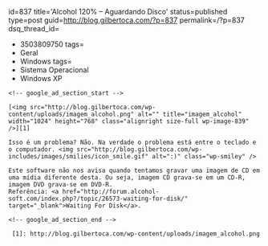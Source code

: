 id=837
title='Alcohol 120% &#8211; Aguardando Disco'
status=published
type=post
guid=http://blog.gilbertoca.com/?p=837
permalink=/?p=837
dsq_thread_id=
  - 3503809750
tags=
  - Geral
  - Windows
tags=
  - Sistema Operacional
  - Windows XP
~~~~~~
<!-- google_ad_section_start -->

[<img src="http://blog.gilbertoca.com/wp-content/uploads/imagem_alcohol.png" alt="" title="imagem_alcohol" width="1024" height="768" class="alignright size-full wp-image-839" />][1]

Isso é um problema? Não. Na verdade o problema está entre o teclado e o computador. <img src="http://blog.gilbertoca.com/wp-includes/images/smilies/icon_smile.gif" alt=":)" class="wp-smiley" /> 

Este software não nos avisa quando tentamos gravar uma imagem de CD em uma mídia diferente desta. Ou seja, imagem CD grava-se em um CD-R, imagem DVD grava-se em DVD-R.  
Referência: <a href="http://forum.alcohol-soft.com/index.php?/topic/26573-waiting-for-disk/" target="_blank">Waiting For Disk</a>.

<!-- google_ad_section_end -->

 [1]: http://blog.gilbertoca.com/wp-content/uploads/imagem_alcohol.png